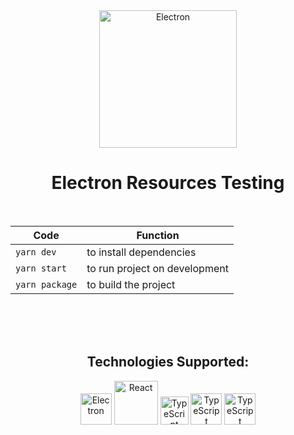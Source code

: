 <div align="center">
  <a target="blank"><img src="https://upload.wikimedia.org/wikipedia/commons/thumb/9/91/Electron_Software_Framework_Logo.svg/1024px-Electron_Software_Framework_Logo.svg.png" width="220" alt="Electron" /></a>
</div>

<div align="center">
  <h1>Electron Resources Testing</h1>
</div>

<br/>

<div align="center">

  | Code           | Function                      |
  | -------------- | ----------------------------- |
  | `yarn dev`     | to install dependencies       |
  | `yarn start`   | to run project on development |
  | `yarn package` | to build the project          |

</div>

<br/>
<br/>
<br/>

<div align="center">
  <h2>Technologies Supported:</h2>
</div>

<div align="center">
  <a href="https://www.electronjs.org/" target="blank"><img src="https://upload.wikimedia.org/wikipedia/commons/thumb/9/91/Electron_Software_Framework_Logo.svg/1024px-Electron_Software_Framework_Logo.svg.png" width="50" alt="Electron" /></a>
  <a href="https://pt-br.reactjs.org/" target="blank"><img src="https://upload.wikimedia.org/wikipedia/commons/thumb/a/a7/React-icon.svg/1280px-React-icon.svg.png" width="70" alt="React" /></a>
  <a target="blank"><img src="https://upload.wikimedia.org/wikipedia/commons/thumb/4/4c/Typescript_logo_2020.svg/2048px-Typescript_logo_2020.svg.png" width="45" alt="TypeScript" /></a>
  <a target="blank"><img src="https://cdn.pixabay.com/photo/2017/08/05/11/16/logo-2582747_640.png" width="50" alt="TypeScript" /></a>
  <a href="https://www.typescriptlang.org/" target="blank"><img src="https://getbootstrap.com/docs/4.0/assets/brand/bootstrap-social-logo.png" width="50" alt="TypeScript" /></a>
</div>

